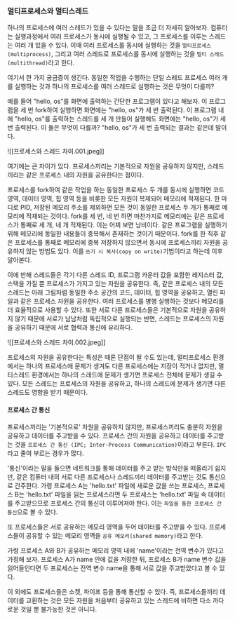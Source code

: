 ### 멀티프로세스와 멀티스레드
하나의 프로세스에 여러 스레드가 있을 수 있다는 말을 조금 더 자세히 알아보자. 컴퓨터는 실행과정에서 여러 프로세스가 동시에 실행될 수 있고, 그 프로세스를 이루는 스레드는 여러 개 있을 수 있다. 이때 여러 프로세스를 동시에 실행하는 것을 `멀티프로세스 (multiprocess)`, 그리고 여러 스레드로 프로세스를 동시에 실행하는 것을 `멀티 스레드(multithread)`라고 한다.

여기서 한 가지 궁금증이 생긴다. 동일한 작업을 수행하는 단일 스레드 프로세스 여러 개를 실행하는 것과 하나의 프로세스를 여러 스레드로 실행하는 것은 무엇이 다를까?

예를 들어 "hello, os"를 화면에 출력하는 간단한 프로그램이 있다고 해보자. 이 프로그램을 세 번 fork하여 실행하면 화면에는 "hello, os"가 세 번 출력된다. 이 프로그램 내에 "hello, os"를 출력하는 스레드를 세 개 만들어 실행해도 화면에는 "hello, os"가 세 번 출력된다. 이 둘은 무엇이 다를까? "hello, os"가 세 번 출력되는 결과는 같은데 말이다.

![[프로세스와 스레드 차이.001.jpeg]]

여기에는 큰 차이가 있다. 프로세스끼리는 기본적으로 자원을 공유하지 않지만, 스레드끼리는 같은 프로세스 내의 자원을 공유한다는 점이다.

프로세스를 fork하여 같은 작업을 하는 동일한 프로세스 두 개를 동시에 실행하면 코드 영역, 데이터 영역, 힙 영역 등을 비롯한 모든 자원이 복제되어 메모리에 적재된다. 한 마디로 PID, 저장된 메모리 주소를 제외하면 모든 것이 동일한 프로세스 두 개가 통째로 메모리에 적재되는 것이다. fork를 세 번, 네 번 하면 마찬가지로 메모리에는 같은 프로세스가 통째로 세 개, 네 개 적재된다. 이는 어찌 보면 낭비이다. 같은 프로그램을 실행하기 위해 메모리에 동일한 내용들이 중복해서 존재하는 것이기 때문이다. fork를 한 직후 같은 프로세스를 통째로 메모리에 중복 저장하지 않으면서 동시에 프로세스끼리 자원을 공유하지 않는 방법도 있다. 이를 `쓰기 시 복사(copy on write)`기법이라고 하는데 이후 알아본다.

이에 반해 스레드들은 각기 다른 스레드 ID, 프로그램 카운터 값을 포함한 레지스터 값, 스택을 가질 뿐 프로세스가 가지고 있는 자원을 공유한다. 즉, 같은 프로세스 내의 모든 스레드는 아래 그림처럼 동일한 주소 공간의 코드, 데이터, 힙 영역을 공유하고, 열린 파일과 같은 프로세스 자원을 공유한다. 여러 프로세스를 병행 실행하는 것보다 메모리를 더 효율적으로 사용할 수 있다. 또한 서로 다른 프로세스들은 기본적으로 자원을 공유하지 않기 때문에 서로가 남남처럼 독립적으로 실행되는 반면, 스레드는 프로세스의 자원을 공유하기 때문에 서로 협력과 통신에 유리하다.

![[프로세스와 스레드 차이.002.jpeg]]

프로세스의 자원을 공유한다는 특성은 때론 단점이 될 수도 있는데, 멀티프로세스 환경에서는 하나의 프로세스에 문제가 생겨도 다른 프로세스에는 지장이 적거나 없지만, 멀티스레드 환경에서는 하나의 스레드에 문제가 생기면 프로세스 전체에 문제가 생길 수 있다. 모든 스레드는 프로세스의 자원을 공유하고, 하나의 스레드에 문제가 생기면 다른 스레드도 영향을 받기 때문이다.

#### 프로세스 간 통신
프로세스끼리는 '기본적으로' 자원을 공유하지 않지만, 프로세스끼리도 충분히 자원을 공유하고 데이터를 주고받을 수 있다. 프로세스 간의 자원을 공유하고 데이터를 주고받는 것을 `프로세스 간 통신 (IPC; Inter-Process Communication)`이라고 부른다. `IPC`라고 줄여 부르는 경우가 많다.

'통신'이라는 말을 들으면 네트워크를 통해 데이터를 주고 받는 방식만을 떠올리기 쉽지만, 같은 컴퓨터 내의 서로 다른 프로세스나 스레드끼리 데이터를 주고받는 것도 통신으로 간주한다. 가령 프로세스 A는 'hello.txt' 파일에 새로운 값을 쓰는 프로세스, 프로세스 B는 'hello.txt' 파일을 읽는 프로세스라면 두 프로세스는 'hello.txt' 파일 속 데이터를 주고받으므로 프로세스 간의 통신이 이루어져야 한다. 이는 `파일을 통한 프로세스 간 통신`으로 볼 수 있다.

또 프로세스들은 서로 공유하는 메모리 영역을 두어 데이터를 주고받을 수 있다. 프로세스들이 공유할 수 있는 메모리 영역을 `공유 메모리(shared memory)`라고 한다.

가령 프로세스 A와 B가 공유하는 메모리 영역 내에 'name'이라는 전역 변수가 있다고 가정해 보자. 프로세스 A가 name 안에 값을 저장한 뒤, 프로세스 B가 name 변수 값을 읽어들인다면 두 프로세스는 전역 변수 name을 통해 서로 값을 주고받았다고 볼 수 있다.

이 외에도 프로세스들은 소켓, 파이프 등을 통해 통신할 수 있다. 즉, 프로세스들끼리 데이터를 교환하는 것은 모든 자원을 처음부터 공유하고 있는 스레드에 비하면 다소 까다로운 것일 뿐 불가능한 것은 아니다.